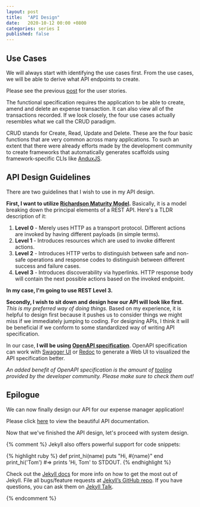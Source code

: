 ```yaml
---
layout: post
title:  "API Design"
date:   2020-10-12 00:00 +0800
categories: series I
published: false
---
```

## Use Cases

We will always start with identifying the use cases first. From the use cases, we will be able to derive what API endpoints to create.

Please see the previous [post](/series/i/2020/10/12/i-i-getting-started-with-expense-manager.html#user-stories) for the user stories.

The functional specification requires the application to be able to create, amend and delete an expense transaction. It can also view all of the transactions recorded. If we look closely, the four use cases actually resembles what we call the CRUD paradigm. 

CRUD stands for Create, Read, Update and Delete. These are the four basic functions that are very common across many applications. To such an extent that there were already efforts made by the development community to create frameworks that automatically generates scaffolds using framework-specific CLIs like [AnduxJS](https://medium.com/@fccoelho7/creating-a-crud-application-in-less-than-2-minutes-with-ruby-on-rails-and-anduxjs-f42b60499ca7).

## API Design Guidelines

There are two guidelines that I wish to use in my API design. 

**First, I want to utilize [Richardson Maturity Model](https://martinfowler.com/articles/richardsonMaturityModel.html).** Basically, it is a model breaking down the principal elements of a REST API. Here's a TLDR description of it:

1. **Level 0** - Merely uses HTTP as a transport protocol. Different actions are invoked by having different payloads (in simple terms).
2. **Level 1** - Introduces resources which are used to invoke different actions.
3. **Level 2** - Introduces HTTP verbs to distinguish between safe and non-safe operations and response codes to distinguish between different success and failure cases. 
4. **Level 3** - Introduces discoverability via hyperlinks. HTTP response body will contain the next possible actions based on the invoked endpoint.

**In my case, I'm going to use REST Level 3.**

**Secondly, I wish to sit down and design how our API will look like first.** *This is my preferred way of doing things.* Based on my experience, it is helpful to design first because it pushes us to consider things we might miss if we immediately jumping to coding. For designing APIs, I think it will be beneficial if we conform to some standardized way of writing API specification. 

In our case, **I will be using [OpenAPI specification](https://swagger.io/specification/)**. OpenAPI specification can work with [Swagger UI](https://swagger.io/tools/swagger-ui/) or [Redoc](ttps://redoc.ly) to generate a Web UI to visualized the API specification better. 

*An added benefit of OpenAPI specification is the amount of [tooling](https://openapi.tools) provided by the developer community. Please make sure to check them out!*

## Epilogue

We can now finally design our API for our expense manager application!

Please click [here](/static/i-openapi.html) to view the beautiful API documentation.

Now that we've finished the API design, let's proceed with system design.

{% comment %}
Jekyll also offers powerful support for code snippets:

{% highlight ruby %}
def print_hi(name)
  puts "Hi, #{name}"
end
print_hi('Tom')
#=> prints 'Hi, Tom' to STDOUT.
{% endhighlight %}

Check out the [Jekyll docs][jekyll-docs] for more info on how to get the most out of Jekyll. File all bugs/feature requests at [Jekyll’s GitHub repo][jekyll-gh]. If you have questions, you can ask them on [Jekyll Talk][jekyll-talk].

[jekyll-docs]: https://jekyllrb.com/docs/home
[jekyll-gh]:   https://github.com/jekyll/jekyll
[jekyll-talk]: https://talk.jekyllrb.com/
{% endcomment %}
